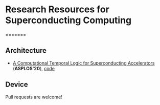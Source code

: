 # Research Resources for Superconducting Computing
=======
## Architecture
- [A Computational Temporal Logic for Superconducting Accelerators](https://dl.acm.org/doi/10.1145/3373376.3378517) (**ASPLOS'20**), [code](https://github.com/UCSBarchlab/Superconducting-Temporal-Logic)

## Device

Pull requests are welcome!
